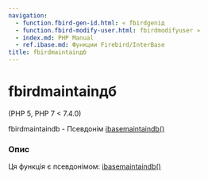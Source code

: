 ```yaml
---
navigation:
  - function.fbird-gen-id.html: « fbirdgenід
  - function.fbird-modify-user.html: fbirdmodifyuser »
  - index.md: PHP Manual
  - ref.ibase.md: Функции Firebird/InterBase
title: fbirdmaintainдб
---
```

# fbirdmaintainдб

(PHP 5, PHP 7 < 7.4.0)

fbirdmaintaindb - Псевдонім [ibasemaintaindb()](function.ibase-maintain-db.html)

### Опис

Ця функція є псевдонімом: [ibasemaintaindb()](function.ibase-maintain-db.html)
